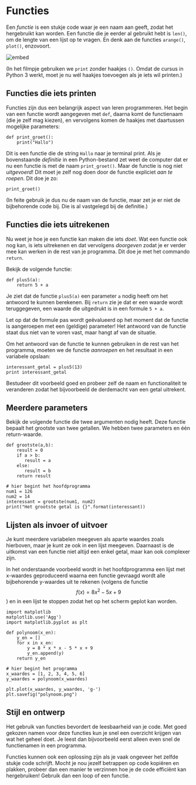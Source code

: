 # Functies

Een *functie* is een stukje code waar je een naam aan geeft, zodat het hergebruikt kan worden. Een functie die je eerder al gebruikt hebt is `len()`, om de lengte van een lijst op te vragen. En denk aan de functies `arange()`, `plot()`, enzovoort.

![embed](https://player.vimeo.com/video/241704136)

(In het filmpje gebruiken we `print` zonder haakjes `()`. Omdat de cursus in Python 3 werkt, moet je nu wél haakjes toevoegen als je iets wil printen.)


## Functies die iets printen

Functies zijn dus een belangrijk aspect van leren programmeren. Het begin van
een functie wordt aangegeven met `def`, daarna komt de functienaam (die je zelf
mag kiezen), en vervolgens komen de haakjes met daartussen mogelijke parameters:

    def print_groet():
        print("Hallo")

Dit is een functie die de string `Hallo` naar je terminal print. Als je
bovenstaande *definitie* in een Python-bestand zet weet de computer dat er nu
een functie is met de naam `print_groet()`. Maar de functie is nog niet
*uitgevoerd*! Dit moet je zelf nog doen door de functie expliciet *aan te
roepen*. Dit doe je zo:

    print_groet()

(In feite gebruik je dus nu de naam van de functie, maar zet je er niet de bijbehorende code bij. Die is al vastgelegd bij de definitie.)


## Functies die iets uitrekenen

Nu weet je hoe je een functie kan maken die iets *doet*. Wat een functie ook nog kan, is iets uitrekenen en dat vervolgens *doorgeven* zodat je er verder mee kan werken in de rest van je programma. Dit doe je met het commando `return`.

Bekijk de volgende functie:

    def plus5(a):
        return 5 + a

Je ziet dat de functie `plus5(a)` een parameter `a` nodig heeft om het antwoord te kunnen berekenen. Bij `return` zie je dat er een waarde wordt teruggegeven, een waarde die uitgedrukt is in een formule `5 + a`.

Let op dat de formule pas wordt geëvalueerd op het moment dat de functie is aangeroepen met een (geldige) parameter! Het antwoord van de functie staat dus niet van te voren vast, maar hangt af van de situatie.

Om het antwoord van de functie te kunnen gebruiken in de rest van het programma, moeten we de functie *aanroepen* en het resultaat in een variabele opslaan:

    interessant_getal = plus5(13)
    print interessant_getal

Bestudeer dit voorbeeld goed en probeer zelf de naam en functionaliteit te veranderen zodat het bijvoorbeeld de derdemacht van een getal uitrekent.


## Meerdere parameters

Bekijk de volgende functie die twee argumenten nodig heeft. Deze functie bepaalt het grootste van twee getallen. We hebben twee parameters en één return-waarde.

    def grootste(a,b):
        result = 0
        if a > b:
           result = a
        else:
           result = b
        return result

    # hier begint het hoofdprogramma
    num1 = 126
    num2 = 14
    interessant = grootste(num1, num2)
    print("Het grootste getal is {}".format(interessant))


## Lijsten als invoer of uitvoer

Je kunt meerdere variabelen meegeven als aparte waardes zoals hierboven, maar je kunt ze ook in een lijst meegeven. Daarnaast is de uitkomst van een functie niet altijd een enkel getal, maar kan ook complexer zijn.

In het onderstaande voorbeeld wordt in het hoofdprogramma een lijst met x-waardes geproduceerd waarna een functie gevraagd wordt alle bijbehorende y-waardes uit te rekenen (volgens de functie $$f(x)= 8x^2-5x+9$$) en in een lijst te stoppen zodat het op het scherm geplot kan worden.

    import matplotlib
    matplotlib.use('Agg')
    import matplotlib.pyplot as plt

    def polynoom(x_en):
        y_en = []
        for x in x_en:
            y = 8 * x * x - 5 * x + 9
            y_en.append(y)
        return y_en

    # hier begint het programma
    x_waardes = [1, 2, 3, 4, 5, 6]
    y_waardes = polynoom(x_waardes)

    plt.plot(x_waardes, y_waardes, 'g-')
    plt.savefig("polynoom.png")


## Stijl en ontwerp

Het gebruik van functies bevordert de leesbaarheid van je code. Met goed
gekozen namen voor deze functies kun je snel een overzicht krijgen van wat het
geheel doet. Je leest dan bijvoorbeeld eerst alleen even snel de functienamen in een programma.

Functies kunnen ook een oplossing zijn als je vaak ongeveer het zelfde stukje code schrijft. Mocht je nou jezelf betrappen op code kopiëren en plakken, probeer dan een manier te verzinnen hoe je de code efficiënt kan hergebruiken! Gebruik dan een loop of een functie.
